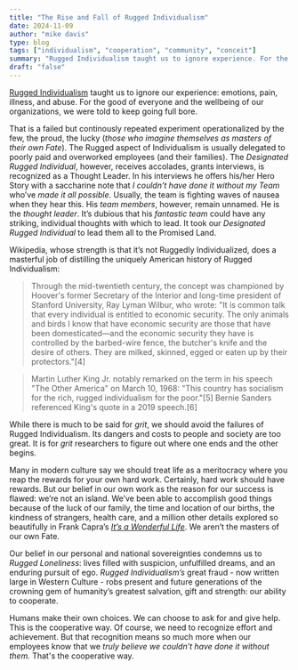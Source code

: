 ```yaml
---         
title: "The Rise and Fall of Rugged Individualism"
date: 2024-11-09
author: "mike davis"
type: blog
tags: ["individualism", "cooperation", "community", "conceit"]
summary: "Rugged Individualism taught us to ignore experience. For the good of everything and everyone else, keep going full bore."
draft: "false"
---
```

[Rugged Individualism](https://en.wikipedia.org/wiki/Rugged_individualism) taught us to ignore our experience: emotions, pain, illness, and abuse. For the good of everyone and the wellbeing of our organizations, we were told to keep going full bore. 

That is a failed but continously repeated experiment operationalized by the few, the proud, the lucky (*those who imagine themselves as masters of their own Fate*). The Rugged aspect of Individualism is usually delegated to poorly paid and overworked employees (and their families). The *Designated Rugged Individual*, however, receives accolades, grants interviews, is recognized as a Thought Leader. In his interviews he offers his/her Hero Story with a saccharine note that *I couldn’t have done it without my Team* who’ve *made it all possible*. Usually, the team is fighting waves of nausea when they hear this. His *team members*, however, remain unnamed. He is the *thought leader*. It’s dubious that his *fantastic team* could have any striking, individual thoughts with which to lead. It took our *Designated Rugged Individual* to lead them all to the Promised Land. 

Wikipedia, whose strength is that it’s not Ruggedly Individualized, does a masterful job of distilling the uniquely American history of Rugged Individualism: 

>Through the mid-twentieth century, the concept was championed by Hoover's former Secretary of the Interior and long-time president of Stanford University, Ray Lyman Wilbur, who wrote: "It is common talk that every individual is entitled to economic security. The only animals and birds I know that have economic security are those that have been domesticated—and the economic security they have is controlled by the barbed-wire fence, the butcher's knife and the desire of others. They are milked, skinned, egged or eaten up by their protectors."[4]

>Martin Luther King Jr. notably remarked on the term in his speech "The Other America" on March 10, 1968: "This country has socialism for the rich, rugged individualism for the poor."[5] Bernie Sanders referenced King's quote in a 2019 speech.[6]

While there is much to be said for *grit*, we should avoid the failures of Rugged Individualism. Its dangers and costs to people and society are too great. It is for *grit* researchers to figure out where one ends and the other begins. 

Many in modern culture say we should treat life as a meritocracy where you reap the rewards for your own hard work. Certainly, hard work should have rewards. But our belief in our own work as the reason for our success is flawed: we’re not an island. We’ve been able to accomplish good things because of the luck of our family, the time and location of our births, the kindness of strangers, health care, and a million other details explored so beautifully in Frank Capra’s *[It’s a Wonderful Life](https://en.wikipedia.org/wiki/It%27s_a_Wonderful_Life)*. We aren’t the masters of our own Fate. 

Our belief in our personal and national sovereignties condemns us to *Rugged Loneliness*: lives filled with suspicion, unfulfilled dreams, and an enduring pursuit of ego. *Rugged Individualism’s* great fraud - now written large in Western Culture - robs present and future generations of the crowning gem of humanity’s greatest salvation, gift and strength: our ability to cooperate. 

Humans make their own choices. We can choose to ask for and give help. This is the cooperative way. Of course, we need to recognize effort and achievement. But that recognition means so much more when our employees know that we *truly believe we couldn’t have done it without them.* That's the cooperative way. 

